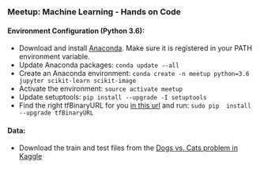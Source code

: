 ### Meetup: Machine Learning - Hands on Code

#### Environment Configuration (Python 3.6):
- Download and install [Anaconda](https://www.anaconda.com/download/). Make sure it is registered in your PATH environment variable.
- Update Anaconda packages:
    `conda update --all`
- Create an Anaconda environment:
    `conda create -n meetup python=3.6 jupyter scikit-learn scikit-image`
- Activate the environment:
    `source activate meetup`
- Update setuptools: `pip install --upgrade -I setuptools`
- Find the right tfBinaryURL for you [in this url](https://www.tensorflow.org/install/install_mac#the_url_of_the_tensorflow_python_package) and run: `sudo pip  install --upgrade tfBinaryURL`

#### Data:
- Download the train and test files from the [Dogs vs. Cats problem in Kaggle](https://www.kaggle.com/c/dogs-vs-cats/data)